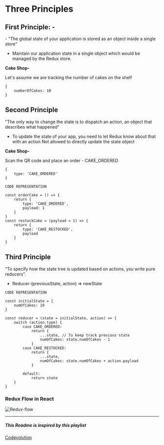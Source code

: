 <h1> Three Principles</h1>
<h2>First Principle: - </h2>
- "The global state of your application is stored as an object inside a single store"

- Maintain our application state in a single object which would be managed by the Redux store.


**Cake Shop-**

Let's assume we are tracking the number of cakes on the shelf
```
{
    numberOfCakes: 10
}
```
<h2>Second Principle </h2>
"The only way to change the state is to dispatch an action, an object that describes what
happened"

- To update the state of your app, you need to let Redux know about that with an action
Not allowed to directly update the state object

**Cake Shop-**

Scan the QR code and place an order - CAKE_ORDERED
```
{
    type: 'CAKE_ORDERED'
}
```

`CODE REPRESENTATION`
```
const orderCake = () => {
    return {
        type: 'CAKE_ORDERED',
        payload: 1
    }
}
const restockCake = (payload = 1) => {
    return {
        type: 'CAKE_RESTOCKED',
        payload
    }
}
```

<h2>Third Principle </h2>
"To specify how the state tree is updated based on actions, you write pure reducers".

- Reducer-(previousState, action) => newState

`CODE REPRESENTATION`
```
const initialState = {
    numOfCakes: 10
}

const reducer = (state = initialState, action) => {
    switch (action.type) {
        case CAKE_ORDERED:
            return {
                ...state, // To keep track previous state
                numOfCakes: state.numOfCakes - 1
            }
        case CAKE_RESTOCKED:
            return {
                ...state,
                numOfCakes: state.numOfCakes + action.payload
            }

        default:
            return state
    }
}
```

<h3>Redux Flow in React</h3>

<img src="https://www.oreilly.com/library/view/javascript-by-example/9781788293969/assets/a86830bb-53a6-463d-ad47-f58a926041a3.png" alt="Redux-flow"/>



<hr />
<h5>This Readme is inspired by this playlist</h5>
<a href="https://www.youtube.com/playlist?list=PLC3y8-rFHvwiaOAuTtVXittwybYIorRB3">Codevolution</a>
